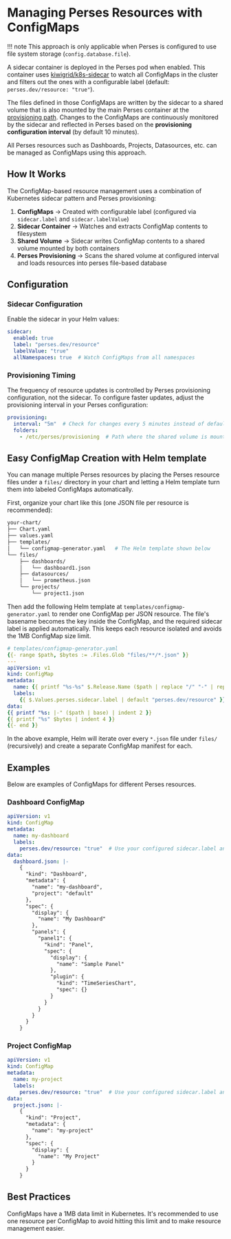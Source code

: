 # Managing Perses Resources with ConfigMaps

!!! note
    This approach is only applicable when Perses is configured to use file system storage (`config.database.file`).

A sidecar container is deployed in the Perses pod when enabled. This container uses [kiwigrid/k8s-sidecar](https://github.com/kiwigrid/k8s-sidecar) to watch all ConfigMaps in the cluster and filters out the ones with a configurable label (default: `perses.dev/resource: "true"`). 

The files defined in those ConfigMaps are written by the sidecar to a shared volume that is also mounted by the main Perses container at the [provisioning path](https://perses.dev/perses/docs/configuration/provisioning). Changes to the ConfigMaps are continuously monitored by the sidecar and reflected in Perses based on the **provisioning configuration interval** (by default 10 minutes).

All Perses resources such as Dashboards, Projects, Datasources, etc. can be managed as ConfigMaps using this approach.

## How It Works

The ConfigMap-based resource management uses a combination of Kubernetes sidecar pattern and Perses provisioning:

1. **ConfigMaps** → Created with configurable label (configured via `sidecar.label` and `sidecar.labelValue`)
2. **Sidecar Container** → Watches and extracts ConfigMap contents to filesystem
3. **Shared Volume** → Sidecar writes ConfigMap contents to a shared volume mounted by both containers
4. **Perses Provisioning** → Scans the shared volume at configured interval and loads resources into perses file-based database

## Configuration

### Sidecar Configuration

Enable the sidecar in your Helm values:

```yaml
sidecar:
  enabled: true
  label: "perses.dev/resource"
  labelValue: "true"
  allNamespaces: true  # Watch ConfigMaps from all namespaces
```

### Provisioning Timing

The frequency of resource updates is controlled by Perses provisioning configuration, not the sidecar. To configure faster updates, adjust the provisioning interval in your Perses configuration:

```yaml
provisioning:
  interval: "5m"  # Check for changes every 5 minutes instead of default 10 minutes
  folders:
    - /etc/perses/provisioning  # Path where the shared volume is mounted
```

## Easy ConfigMap Creation with Helm template

You can manage multiple Perses resources by placing the Perses resource files under a `files/` directory in your chart and letting a Helm template turn them into labeled ConfigMaps automatically.

First, organize your chart like this (one JSON file per resource is recommended):

```bash
your-chart/
├── Chart.yaml
├── values.yaml
├── templates/
│   └── configmap-generator.yaml   # The Helm template shown below
└── files/
    ├── dashboards/
    │   └── dashboard1.json
    ├── datasources/
    │   └── prometheus.json
    └── projects/
        └── project1.json
```

Then add the following Helm template at `templates/configmap-generator.yaml` to render one ConfigMap per JSON resource. The file's basename becomes the key inside the ConfigMap, and the required sidecar label is applied automatically. This keeps each resource isolated and avoids the 1MB ConfigMap size limit.

```yaml
# templates/configmap-generator.yaml
{{- range $path, $bytes := .Files.Glob "files/**/*.json" }}
---
apiVersion: v1
kind: ConfigMap
metadata:
  name: {{ printf "%s-%s" $.Release.Name ($path | replace "/" "-" | replace ".json" "") | trunc 63 }}
  labels:
    {{ $.Values.perses.sidecar.label | default "perses.dev/resource" }}: "{{ $.Values.perses.sidecar.labelValue | default "true" }}"
data:
{{ printf "%s: |-" ($path | base) | indent 2 }}
{{ printf "%s" $bytes | indent 4 }}
{{- end }}
```

In the above example, Helm will iterate over every `*.json` file under `files/` (recursively) and create a separate ConfigMap manifest for each.

## Examples

Below are examples of ConfigMaps for different Perses resources.

### Dashboard ConfigMap

```yaml
apiVersion: v1
kind: ConfigMap
metadata:
  name: my-dashboard
  labels:
    perses.dev/resource: "true"  # Use your configured sidecar.label and sidecar.labelValue
data:
  dashboard.json: |-
    {
      "kind": "Dashboard",
      "metadata": {
        "name": "my-dashboard",
        "project": "default"
      },
      "spec": {
        "display": {
          "name": "My Dashboard"
        },
        "panels": {
          "panel1": {
            "kind": "Panel",
            "spec": {
              "display": {
                "name": "Sample Panel"
              },
              "plugin": {
                "kind": "TimeSeriesChart",
                "spec": {}
              }
            }
          }
        }
      }
    }
```

### Project ConfigMap

```yaml
apiVersion: v1
kind: ConfigMap
metadata:
  name: my-project
  labels:
    perses.dev/resource: "true"  # Use your configured sidecar.label and sidecar.labelValue
data:
  project.json: |-
    {
      "kind": "Project",
      "metadata": {
        "name": "my-project"
      },
      "spec": {
        "display": {
          "name": "My Project"
        }
      }
    }
```

## Best Practices

ConfigMaps have a 1MB data limit in Kubernetes. It's recommended to use one resource per ConfigMap to avoid hitting this limit and to make resource management easier.